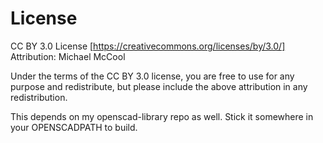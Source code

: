 # License
CC BY 3.0 License [https://creativecommons.org/licenses/by/3.0/]
Attribution: Michael McCool

Under the terms of the CC BY 3.0 license, you are free to use for any
purpose and redistribute, but please include the above attribution
in any redistribution.

This depends on my openscad-library repo as well.  Stick it somewhere
in your OPENSCADPATH to build.
